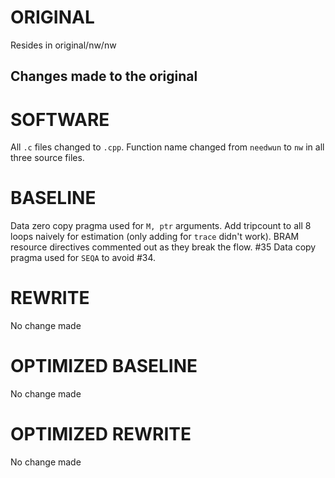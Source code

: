 # ORIGINAL
Resides in original/nw/nw

## Changes made to the original

# SOFTWARE
All `.c` files changed to `.cpp`.
Function name changed from `needwun` to `nw` in all three source files.

# BASELINE
Data zero copy pragma used for `M, ptr` arguments.
Add tripcount to all 8 loops naively for estimation (only adding for `trace` didn't work).
BRAM resource directives commented out as they break the flow. #35
Data copy pragma used for `SEQA` to avoid #34.

# REWRITE
No change made

# OPTIMIZED BASELINE
No change made

# OPTIMIZED REWRITE
No change made
